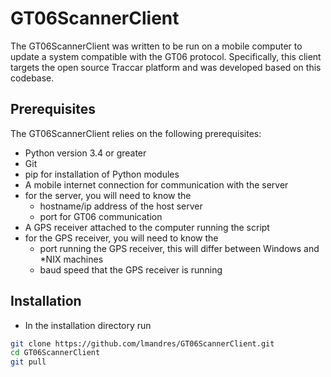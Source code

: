 # GT06ScannerClient

The GT06ScannerClient was written to be run on a mobile computer to update a system compatible with the GT06 protocol.  Specifically, this client targets the open source Traccar platform and was developed based on this codebase.

## Prerequisites

The GT06ScannerClient relies on the following prerequisites:

* Python version 3.4 or greater
* Git
* pip for installation of Python modules
* A mobile internet connection for communication with the server
* for the server, you will need to know the
  * hostname/ip address of the host server
  * port for GT06 communication
* A GPS receiver attached to the computer running the script
* for the GPS receiver, you will need to know the
  * port running the GPS receiver, this will differ between Windows and *NIX machines
  * baud speed that the GPS receiver is running

## Installation

* In the installation directory run

```bash
git clone https://github.com/lmandres/GT06ScannerClient.git
cd GT06ScannerClient
git pull
```
